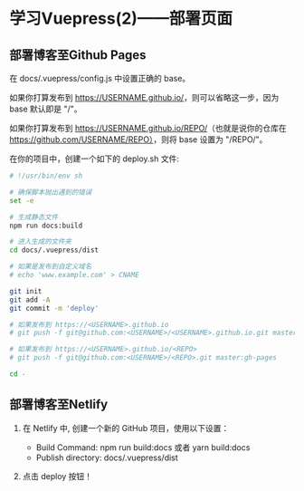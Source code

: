 # 学习Vuepress(2)——部署页面

## 部署博客至Github Pages

在 docs/.vuepress/config.js 中设置正确的 base。

如果你打算发布到 <https://USERNAME.github.io/>，则可以省略这一步，因为 base 默认即是 "/"。

如果你打算发布到 <https://USERNAME.github.io/REPO/>（也就是说你的仓库在 <https://github.com/USERNAME/REPO）>，则将 base 设置为 "/REPO/"。

在你的项目中，创建一个如下的 deploy.sh 文件:

```sh
# !/usr/bin/env sh

# 确保脚本抛出遇到的错误
set -e

# 生成静态文件
npm run docs:build

# 进入生成的文件夹
cd docs/.vuepress/dist

# 如果是发布到自定义域名
# echo 'www.example.com' > CNAME

git init
git add -A
git commit -m 'deploy'

# 如果发布到 https://<USERNAME>.github.io
# git push -f git@github.com:<USERNAME>/<USERNAME>.github.io.git master

# 如果发布到 https://<USERNAME>.github.io/<REPO>
# git push -f git@github.com:<USERNAME>/<REPO>.git master:gh-pages

cd -
```

## 部署博客至Netlify

1. 在 Netlify 中, 创建一个新的 GitHub 项目，使用以下设置：

    - Build Command: npm run build:docs 或者 yarn build:docs
    - Publish directory: docs/.vuepress/dist

2. 点击 deploy 按钮！
